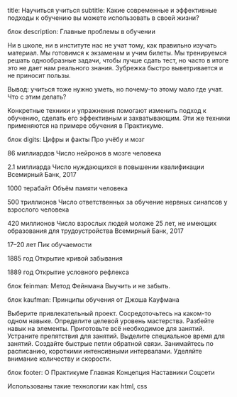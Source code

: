 title: Научиться учиться subtitle: Какие современные и эффективные подходы к обучению вы можете использовать в своей жизни?

блок description: Главные проблемы в обучении

Ни в школе, ни в институте нас не учат тому, как правильно изучать материал. Мы готовимся к экзаменам и учим билеты. Мы тренируемся решать однообразные задачи, чтобы лучше сдать тест, но часто в итоге это не дает нам реального знания. Зубрежка быстро выветривается и не приносит пользы.

Вывод: учиться тоже нужно уметь, но почему-то этому мало где учат. Что с этим делать?

Конкретные техники и упражнения помогают изменить подход к обучению, сделать его эффективным и захватывающим. Эти же техники применяются на примере обучения в Практикуме.

блок digits: Цифры и факты Про учёбу и мозг

86 миллиардов Число нейронов в мозге человека

2.1 миллиарда Число нуждающихся в повышении квалификации Всемирный Банк, 2017

1000 терабайт Объём памяти человека

500 триллионов Число ответственных за обучение нервных синапсов у взрослого человека

420 миллионов Число взрослых людей моложе 25 лет, не имеющих образования для трудоустройства Всемирный Банк, 2017

17–20 лет Пик обучаемости

1885 год Открытие кривой забывания

1889 год Открытие условного рефлекса

блок feinman: Метод Фейнмана Выучить и не забыть.

блок kaufman: Принципы обучения от Джоша Кауфмана

Выберите привлекательный проект. Сосредоточьтесь на каком-то одном навыке. Определите целевой уровень мастерства. Разбейте навык на элементы. Приготовьте всё необходимое для занятий. Устраните препятствия для занятий. Выделите специальное время для занятий. Создайте быстрые петли обратной связи. Занимайтесь по расписанию, короткими интенсивными интервалами. Уделяйте внимание количеству и скорости.

блок footer: О Практикуме Главная Концепция Наставники Соцсети

Использованы такие технологии как html, css
